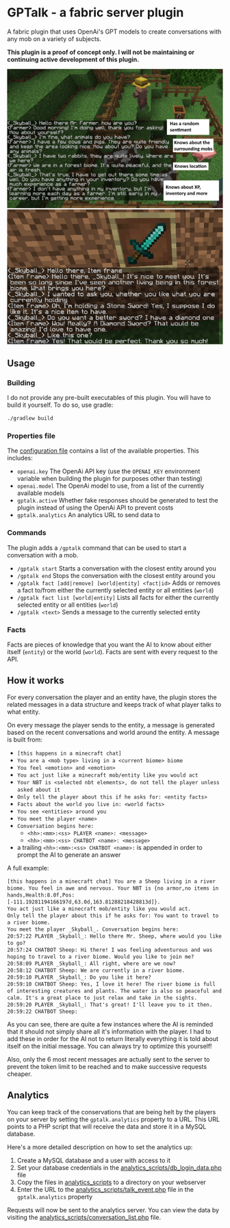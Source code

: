# GPTalk - a fabric server plugin

A fabric plugin that uses OpenAi's GPT models to create conversations with any mob on a variety of subjects.

**This plugin is a proof of concept only. I will not be maintaining or continuing active development of this plugin.**

![Demo 1](img/demo_1.png)
![Demo 2](img/demo_2.jpg)

## Usage

### Building

I do not provide any pre-built executables of this plugin. You will have to build it yourself.
To do so, use gradle:

```bash
./gradlew build
```

### Properties file

The [configuration file](src/main/resources/mod.properties) contains a list of the available properties. This includes:

- `openai.key` The OpenAi API key (use the `OPENAI_KEY` environment variable when building the plugin for purposes other
  than testing)
- `openai.model` The OpenAi model to use, from a list of the currently available models
- `gptalk.active` Whether fake responses should be generated to test the plugin instead of using the OpenAi API to
  prevent costs
- `gptalk.analytics` An analytics URL to send data to

### Commands

The plugin adds a `/gptalk` command that can be used to start a conversation with a mob.

- `/gptalk start` Starts a conversation with the closest entity around you
- `/gptalk end` Stops the conversation with the closest entity around you
- `/gptalk fact [add|remove] [world|entity] <fact|id>` Adds or removes a fact to/from either the currently selected
  entity
  or all entities (`world`)
- `/gptalk fact list [world|entity]` Lists all facts for either the currently selected entity or all entities (`world`)
- `/gptalk <text>` Sends a message to the currently selected entity

### Facts

Facts are pieces of knowledge that you want the AI to know about either itself (`entity`) or the world (`world`). Facts
are sent with every request to the API.

## How it works

For every conversation the player and an entity have, the plugin stores the related messages in a data structure and
keeps track of what player talks to what entity.

On every message the player sends to the entity, a message is generated based on the recent conversations and world
around the entity. A message is built from:

- `[this happens in a minecraft chat]`
- `You are a <mob type> living in a <current biome> biome`
- `You feel <emotion> and <emotion>`
- `You act just like a minecraft mob/entity like you would act`
- `Your NBT is <selected nbt elements>, do not tell the player unless asked about it`
- `Only tell the player about this if he asks for: <entity facts>`
- `Facts about the world you live in: <world facts>`
- `You see <entities> around you`
- `You meet the player <name>`
- `Conversation begins here:`
    - `<hh>:<mm>:<ss> PLAYER <name>: <message>`
    - `<hh>:<mm>:<ss> CHATBOT <name>: <message>`
- a trailing `<hh>:<mm>:<ss> CHATBOT <name>:` is appended in order to prompt the AI to generate an answer

A full example:

```
[this happens in a minecraft chat] You are a Sheep living in a river biome. You feel in awe and nervous. Your NBT is {no armor,no items in hands,Health:8.0f,Pos:[-111.19281194166197d,63.0d,163.81288218428813d]}.
You act just like a minecraft mob/entity like you would act.
Only tell the player about this if he asks for: You want to travel to a river biome.
You meet the player _Skyball_. Conversation begins here:
20:57:22 PLAYER _Skyball_: Hello there Mr. Sheep, where would you like to go?
20:57:24 CHATBOT Sheep: Hi there! I was feeling adventurous and was hoping to travel to a river biome. Would you like to join me?
20:58:09 PLAYER _Skyball_: All right, where are we now?
20:58:12 CHATBOT Sheep: We are currently in a river biome.
20:59:10 PLAYER _Skyball_: Do you like it here?
20:59:10 CHATBOT Sheep: Yes, I love it here! The river biome is full of interesting creatures and plants. The water is also so peaceful and calm. It's a great place to just relax and take in the sights.
20:59:20 PLAYER _Skyball_: That's great! I'll leave you to it then.
20:59:22 CHATBOT Sheep:
```

As you can see, there are quite a few instances where the AI is reminded that it should not simply share all it's
information with the player. I had to add these in order for the AI not to return literally everything it is told about
itself on the initial message. You can always try to optimize this yourself!

Also, only the 6 most recent messages are actually sent to the server to prevent the token limit to be reached and to
make successive requests cheaper.

## Analytics

You can keep track of the conservations that are being helt by the players on your server by setting the
`gptalk.analytics` property to a URL. This URL points to a PHP script that will receive the data and store it in a MySQL
database.

Here's a more detailed description on how to set the analytics up:

1. Create a MySQL database and a user with access to it
2. Set your database credentials in the [analytics_scripts/db_login_data.php](analytics_scripts/db_login_data.php) file
3. Copy the files in [analytics_scripts](analytics_scripts) to a directory on your webserver
4. Enter the URL to the [analytics_scripts/talk_event.php](analytics_scripts/talk_event.php) file in the
   `gptalk.analytics` property

Requests will now be sent to the analytics server. You can view the data by visiting the
[analytics_scripts/conversation_list.php](analytics_scripts/conversation_list.php) file.
